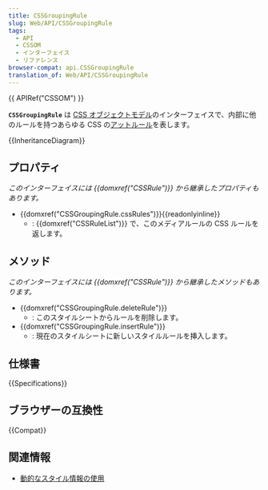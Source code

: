 ```yaml
---
title: CSSGroupingRule
slug: Web/API/CSSGroupingRule
tags:
  - API
  - CSSOM
  - インターフェイス
  - リファレンス
browser-compat: api.CSSGroupingRule
translation_of: Web/API/CSSGroupingRule
---
```

{{ APIRef("CSSOM") }}

**`CSSGroupingRule`** は [CSS オブジェクトモデル](/ja/docs/Web/API/CSS_Object_Model)のインターフェイスで、内部に他のルールを持つあらゆる CSS の[アットルール](/ja/docs/Web/CSS/At-rule)を表します。

{{InheritanceDiagram}}

## プロパティ

_このインターフェイスには {{domxref("CSSRule")}} から継承したプロパティもあります。_

- {{domxref("CSSGroupingRule.cssRules")}}{{readonlyinline}}
  - : {{domxref("CSSRuleList")}} で、このメディアルールの CSS ルールを返します。

## メソッド

_このインターフェイスには {{domxref("CSSRule")}} から継承したメソッドもあります。_

- {{domxref("CSSGroupingRule.deleteRule")}}
  - : このスタイルシートからルールを削除します。
- {{domxref("CSSGroupingRule.insertRule")}}
  - : 現在のスタイルシートに新しいスタイルルールを挿入します。

## 仕様書

{{Specifications}}

## ブラウザーの互換性

{{Compat}}

## 関連情報

- [動的なスタイル情報の使用](/ja/docs/Web/API/CSS_Object_Model/Using_dynamic_styling_information)
